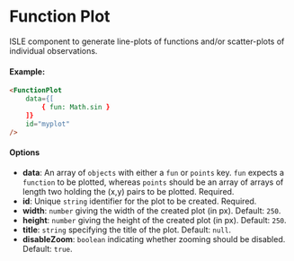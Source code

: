 # Function Plot

ISLE component to generate line-plots of functions and/or scatter-plots of individual observations.

#### Example:

``` html
<FunctionPlot
    data={[
        { fun: Math.sin }
    ]}
    id="myplot"
/>
```

#### Options

* __data__: An array of `objects` with either a `fun` or `points` key. `fun` expects a `function` to be plotted, whereas `points` should be an array of arrays of length two holding the (x,y) pairs to be plotted. Required.
* __id__: Unique `string` identifier for the plot to be created. Required.
* __width__: `number` giving the width of the created plot (in px). Default: `250`.
* __height__: `number` giving the height of the created plot (in px). Default: `250`.
* __title__: `string` specifying the title of the plot. Default: `null`.
* __disableZoom__: `boolean` indicating whether zooming should be disabled. Default: `true`.
